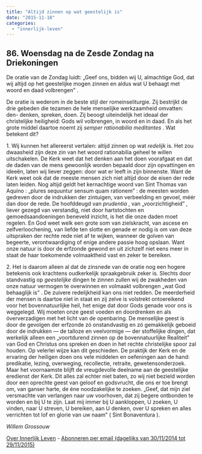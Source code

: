 ```yaml
---
title: "Altijd zinnen op wat geestelijk is"
date: "2015-11-18"
categories: 
  - "innerlijk-leven"
---
```


## 86\. Woensdag na de Zesde Zondag na Driekoningen

De oratie van de Zondag luidt: „Geef ons, bidden wij U, almachtige God, dat wij altijd op het geestelijke mogen zinnen en aldus wat U behaagt met woord en daad volbrengen” .

De oratie is wederom in de beste stijl der romeinseliturgie. Zij bestrijkt de drie gebeden die tezamen de hele menselijke werkzaamheid omvatten: den- denken, spreken, doen. Zij beoogt uiteindelijk het ideaal der christelijke heiligheid: Gods wil volbrengen, in woord en in daad. En als het grote middel daartoe noemt zij _semper rationabilia meditantes_ . Wat betekent dit?

1\. Wij kunnen het allereerst vertalen: altijd zinnen op wat _redelijk_ is. Het zou dwaasheid zijn deze zin van het woord rationabilia geheel te willen uitschakelen. De Kerk weet dat het denken aan het doen voorafgaat en dat de daden van de mens gewoonlijk worden bepaald door zijn opvattingen en ideeën, laten wij liever zeggen: door wat er leeft in zijn binnenste. Want de Kerk weet ook dat de meeste mensen zich niet altijd door de eisen der rede laten leiden. Nog altijd geldt het kernachtige woord van Sint Thomas van Aquino : „plures sequuntur sensum quam rationem” : de meesten worden gedreven door de indrukken der zintuigen, van verbeelding en gevoel, méér dan door de rede. De hoofddeugd van _prudentia_ , van „voorzichtigheid” , liever gezegd van verstandig, niet door hartstochten en gemoedsaandoeningen beneveld inzicht, is het die onze daden moet regelen. En God weet welk een grote som van zielskracht, van ascese en zelfverloochening, van liefde ten slotte en genade er nodig is om van deze uitspraken der rechte rede niet af te wijken, wanneer de golven van begeerte, verontwaardiging of enige andere passie hoog opslaan. Want onze natuur is door de erfzonde gewond en uit zichzelf niet eens meer in staat de haar toekomende volmaaktheid vast en zeker te bereiken.

2\. Het is daarom alleen al dat de zinsnede van de oratie nog een hogere betekenis ook krachtens oudkerkelijk spraakgebruik zeker is. Slechts door standvastig op _geestelijke_ dingen te zinnen zullen wij de zwakheden van onze natuur vermogen te overwinnen en volmaakt volbrengen „wat God behaaglijk is” . De zuivere redelijkheid kan ons niet redden. De meerderheid der mensen is daartoe niet in staat en zij zelve is volstrekt ontoereikend voor het bovennatuurlijke heil, het enige dat door Gods genade voor ons is weggelegd. Wij moeten onze geest voeden en doordrenken en als óververzadigen met het licht van de openbaring. De menselijke geest is door de gevolgen der erfzonde zó onstandvastig en zó gemakkelijk geboeid door de indrukken — de talloze en veelvormige — der stoffelijke dingen, dat werkelijk alleen een „voortdurend zinnen op de bovennatuurlijke Realiteit” van God en Christus ons spreken en doen in het rechte christelijke spoor zal houden. Op velerlei wijze kan dit geschieden. De praktijk der Kerk en de ervaring der heiligen doen ons vele middelen en oefeningen aan de hand: predikatie, lezing, overweging, recollectie, retraite, gewetensonderzoek. Maar het voornaamste blijft de vreugdevolle deelname aan de geestelijke eredienst der Kerk. Dit alles zal echter niet baten, zo wij niet bezield worden door een oprechte geest van geloof en godsvrucht, die ons er toe brengt om, van ganser harte, de éne noodzakelijke te zoeken. „Geef, dat mijn ziel versmachte van verlangen naar uw voorhoven, dat zij begere ontbonden te worden en bij U te zijn. Laat mij immer bij U aankloppen, U zoeken, U vinden, naar U streven, U bereiken, aan U denken, over U spreken en alles verrichten tot lof en glorie van uw naam” ( Sint Bonaventura ).

_Willem Grossouw_

[Over Innerlijk Leven](http://www.gelovenleren.net/2014/11/27/een-jaar-lang-innerlijk-leven-op-geloven-leren/) - [Abonneren per email (dagelijks van 30/11/2014 tot 29/11/2015)](http://eepurl.com/9P3DT)
